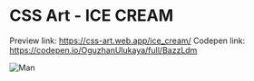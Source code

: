 # CSS Art - ICE CREAM

Preview link: https://css-art.web.app/ice_cream/
Codepen link: https://codepen.io/OguzhanUlukaya/full/BazzLdm

![Man](https://css-art.web.app/ice_cream/icecream.JPG)